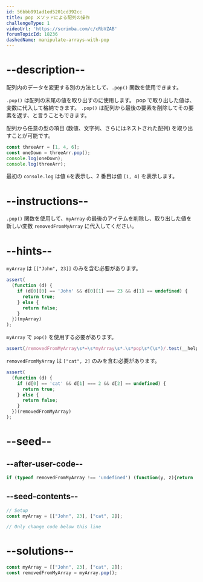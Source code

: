 ```yaml
---
id: 56bbb991ad1ed5201cd392cc
title: pop メソッドによる配列の操作
challengeType: 1
videoUrl: 'https://scrimba.com/c/cRbVZAB'
forumTopicId: 18236
dashedName: manipulate-arrays-with-pop
---
```


# --description--

配列内のデータを変更する別の方法として、`.pop()` 関数を使用できます。

`.pop()` は配列の末尾の値を取り出すのに使用します。 pop で取り出した値は、変数に代入して格納できます。 `.pop()` は配列から最後の要素を削除してその要素を返す、と言うこともできます。

配列から任意の型の項目 (数値、文字列、さらにはネストされた配列) を取り出すことが可能です。

```js
const threeArr = [1, 4, 6];
const oneDown = threeArr.pop();
console.log(oneDown);
console.log(threeArr);
```

最初の `console.log` は値 `6`を表示し、2 番目は値 `[1, 4]` を表示します。

# --instructions--

`.pop()` 関数を使用して、`myArray` の最後のアイテムを削除し、取り出した値を新しい変数 `removedFromMyArray` に代入してください。

# --hints--

`myArray` は `[["John", 23]]` のみを含む必要があります。

```js
assert(
  (function (d) {
    if (d[0][0] == 'John' && d[0][1] === 23 && d[1] == undefined) {
      return true;
    } else {
      return false;
    }
  })(myArray)
);
```

`myArray` で `pop()` を使用する必要があります。

```js
assert(/removedFromMyArray\s*=\s*myArray\s*.\s*pop\s*(\s*)/.test(__helpers.removeJSComments(code)));
```

`removedFromMyArray` は `["cat", 2]` のみを含む必要があります。

```js
assert(
  (function (d) {
    if (d[0] == 'cat' && d[1] === 2 && d[2] == undefined) {
      return true;
    } else {
      return false;
    }
  })(removedFromMyArray)
);
```

# --seed--

## --after-user-code--

```js
if (typeof removedFromMyArray !== 'undefined') (function(y, z){return 'myArray = ' + JSON.stringify(y) + ' & removedFromMyArray = ' + JSON.stringify(z);})(myArray, removedFromMyArray);
```

## --seed-contents--

```js
// Setup
const myArray = [["John", 23], ["cat", 2]];

// Only change code below this line

```

# --solutions--

```js
const myArray = [["John", 23], ["cat", 2]];
const removedFromMyArray = myArray.pop();
```
